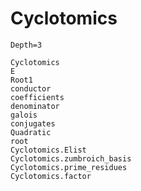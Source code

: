 # Cyclotomics
```@contents
Depth=3
```

```@docs
Cyclotomics
E
Root1
conductor
coefficients
denominator
galois
conjugates
Quadratic
root
Cyclotomics.Elist
Cyclotomics.zumbroich_basis
Cyclotomics.prime_residues
Cyclotomics.factor
```
